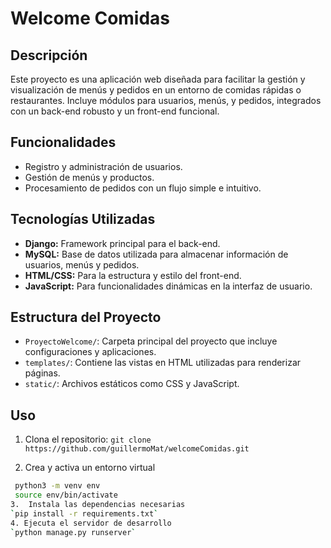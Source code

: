 # Welcome Comidas

## Descripción
Este proyecto es una aplicación web diseñada para facilitar la gestión y visualización de menús y pedidos en un entorno de comidas rápidas o restaurantes. Incluye módulos para usuarios, menús, y pedidos, integrados con un back-end robusto y un front-end funcional.

## Funcionalidades
- Registro y administración de usuarios.
- Gestión de menús y productos.
- Procesamiento de pedidos con un flujo simple e intuitivo.

## Tecnologías Utilizadas
- **Django:** Framework principal para el back-end.
- **MySQL:** Base de datos utilizada para almacenar información de usuarios, menús y pedidos.
- **HTML/CSS:** Para la estructura y estilo del front-end.
- **JavaScript:** Para funcionalidades dinámicas en la interfaz de usuario.

## Estructura del Proyecto
- `ProyectoWelcome/`: Carpeta principal del proyecto que incluye configuraciones y aplicaciones.
- `templates/`: Contiene las vistas en HTML utilizadas para renderizar páginas.
- `static/`: Archivos estáticos como CSS y JavaScript.

## Uso
1. Clona el repositorio:
   `git clone https://github.com/guillermoMat/welcomeComidas.git`

2. Crea y activa un entorno virtual
  ```bash
   python3 -m venv env
   source env/bin/activate
3.  Instala las dependencias necesarias
  `pip install -r requirements.txt`
4. Ejecuta el servidor de desarrollo
  `python manage.py runserver`
